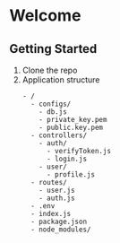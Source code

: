 # Welcome

## Getting Started
1. Clone the repo
2. Application structure
   ```
   - /
     - configs/
       - db.js
       - private_key.pem
       - public.key.pem
     - controllers/
       - auth/
         - verifyToken.js
         - login.js
       - user/
         - profile.js 
     - routes/
       - user.js
       - auth.js
     - .env
     - index.js
     - package.json
     - node_modules/
   ```

